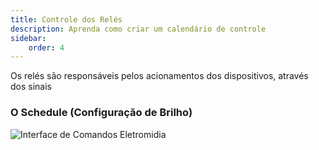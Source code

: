 ```yaml
---
title: Controle dos Relés
description: Aprenda como criar um calendário de controle
sidebar:
    order: 4
---
```


Os relés são responsáveis pelos acionamentos dos dispositivos, através dos sinais 

### O Schedule (Configuração de Brilho)

![Interface de Comandos Eletromidia](/intercomelt/images/images/schedule.jpeg "Interface de Comandos Eletromidia")



 
 